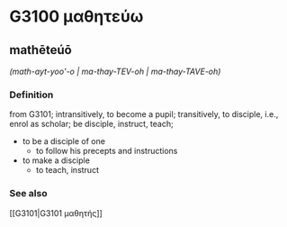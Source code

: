 # G3100 μαθητεύω

## mathēteúō

_(math-ayt-yoo'-o | ma-thay-TEV-oh | ma-thay-TAVE-oh)_

### Definition

from G3101; intransitively, to become a pupil; transitively, to disciple, i.e., enrol as scholar; be disciple, instruct, teach; 

- to be a disciple of one
  - to follow his precepts and instructions
- to make a disciple
  - to teach, instruct

### See also

[[G3101|G3101 μαθητής]]
